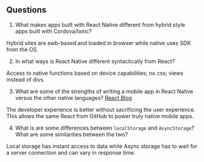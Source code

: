 ## Questions
1. What makes apps built with React Native different from hybrid style apps built with Cordova/Ionic?

Hybrid sites are ewb-based and loaded in browser while native uses SDK from the OS.

2. In what ways is React Native different syntactically from React?

Access to native functions based on device capabilities; no css; views instead of divs.

3. What are some of the strengths of writing a mobile app in React Native versus the other native languages? [React Blog](https://reactjs.org/blog/2015/03/26/introducing-react-native.html)

The developer experience is better without sacrificing the user experience. This allows the same React from GitHub to power truly native mobile apps.

4. What is are some differences between `localStorage` and `AsyncStorage`? What are some similarities between the two?

Local storage has instant access to data while Async storage has to wait for a server connection and can vary in response time. 

<!-- !!!This is a push test!!! -->
